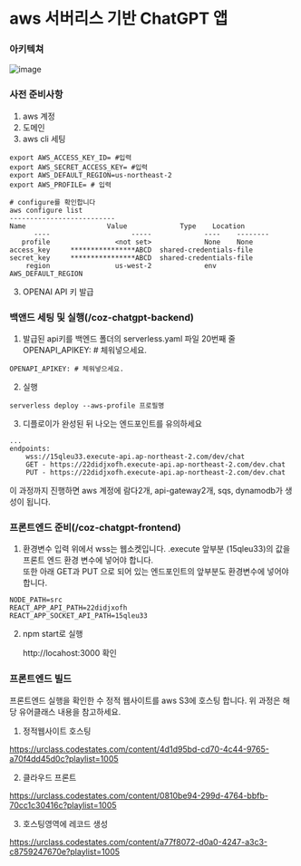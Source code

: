 # aws 서버리스 기반 ChatGPT 앱
### 아키텍쳐
![image](https://user-images.githubusercontent.com/96624366/229686479-5e7494b2-8787-4768-9ac1-622ba318dccd.png)


### 사전 준비사항
1. aws 계정
2. 도메인 
3. aws cli 세팅
```
export AWS_ACCESS_KEY_ID= #입력
export AWS_SECRET_ACCESS_KEY= #입력
export AWS_DEFAULT_REGION=us-northeast-2
export AWS_PROFILE= # 입력

# configure를 확인합니다
aws configure list
--------------------------
Name                    Value             Type    Location
      ----                    -----             ----    --------
   profile                <not set>             None    None
access_key     ****************ABCD  shared-credentials-file    
secret_key     ****************ABCD  shared-credentials-file    
    region                us-west-2             env    AWS_DEFAULT_REGION
```

3. OPENAI API 키 발급

### 백앤드 세팅  및 실행(/coz-chatgpt-backend)
1. 발급된 api키를 백엔드 폴더의 serverless.yaml 파일 20번째 줄 OPENAPI_APIKEY: # 체워넣으세요.
```
OPENAPI_APIKEY: # 체워넣으세요.
```
2. 실행
```
serverless deploy --aws-profile 프로필명 
```
3. 디플로이가 완성된 뒤 나오는 엔드포인트를 유의하세요
```
...
endpoints:
    wss://15qleu33.execute-api.ap-northeast-2.com/dev/chat
    GET - https://22didjxofh.execute-api.ap-northeast-2.com/dev.chat 
    PUT - https://22didjxofh.execute-api.ap-northeast-2.com/dev.chat

```
이 과정까지 진행하면 aws 계정에 람다2개, api-gateway2개, sqs, dynamodb가 생성이 됩니다. 

### 프론트엔드 준비(/coz-chatgpt-frontend)
1. 환경변수 입력
위에서 wss는 웹소켓입니다. .execute 앞부분 (15qleu33)의 값을 프론트 엔드 환경 변수에 넣어야 합니다.     
또한 아래 GET과 PUT 으로 되어 있는 엔드포인트의 앞부분도 환경변수에 넣어야 합니다. 
```
NODE_PATH=src
REACT_APP_API_PATH=22didjxofh
REACT_APP_SOCKET_API_PATH=15qleu33
```
2. npm start로 실행 

    http://locahost:3000 확인


### 프론트엔드 빌드
프론트엔드 실행을 확인한 수 정적 웹사이트를 aws S3에 호스팅 합니다. 
위 과정은 해당 유어클래스 내용을 참고하세요.
1. 정적웹사이트 호스팅

https://urclass.codestates.com/content/4d1d95bd-cd70-4c44-9765-a70f4dd45d0c?playlist=1005

2. 클라우드 프론트

https://urclass.codestates.com/content/0810be94-299d-4764-bbfb-70cc1c30416c?playlist=1005

3. 호스팅영역에 레코드 생성

https://urclass.codestates.com/content/a77f8072-d0a0-4247-a3c3-c8759247670e?playlist=1005
